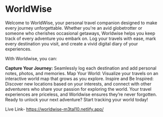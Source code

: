 # WorldWise
Welcome to WorldWise, your personal travel companion designed to make every journey unforgettable. Whether you're an avid globetrotter or someone who cherishes occasional getaways, Worldwise helps you keep track of every adventure you embark on. Log your travels with ease, mark every destination you visit, and create a vivid digital diary of your experiences.

With Worldwise, you can:

**Capture Your Journey:** Seamlessly log each destination and add personal notes, photos, and memories.
Map Your World: Visualize your travels on an interactive world map that grows as you explore.
Inspire and Be Inspired: Discover new locations based on your interests, and connect with other adventurers who share your passion for exploring the world.
Your travel experiences are priceless, and Worldwise ensures they’re never forgotten. Ready to unlock your next adventure? Start tracking your world today!

Live Link- https://worldwise-m3tal10.netlify.app/

